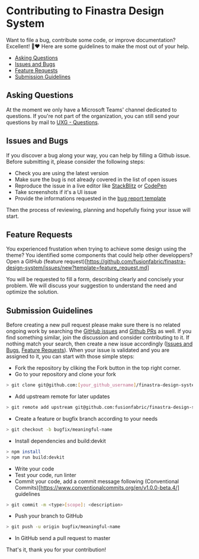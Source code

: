 # Contributing to Finastra Design System
Want to file a bug, contribute some code, or improve documentation? Excellent! 🤗❤️
Here are some guidelines to make the most out of your help.

- [Asking Questions](#questions)
- [Issues and Bugs](#issues)
- [Feature Requests](#features)
- [Submission Guidelines](#submit)

## <a name="questions"></a> Asking Questions
At the moment we only have a Microsoft Teams' channel dedicated to questions. If you're not part of the organization, you can still send your questions by mail to [UXG - Questions](206630c8.finastra.com@emea.teams.ms).

## <a name="issues"></a> Issues and Bugs
If you discover a bug along your way, you can help by filling a Github issue.
Before submitting it, please consider the following steps:

- Check you are using the latest version
- Make sure the bug is not already covered in the list of open issues
- Reproduce the issue in a live editor like [StackBlitz](https://stackblitz.com/) or [CodePen](https://codepen.io/)
- Take screenshots if it's a UI issue
- Provide the informations requested in the [bug report template](https://github.com/fusionfabric/finastra-design-system/issues/new?template=bug_report.md)

Then the process of reviewing, planning and hopefully fixing your issue will start.

## <a name="features"></a> Feature Requests
You experienced frustation when trying to achieve some design using the theme?
You identified some components that could help other developpers?
Open a GitHub (feature request)[https://github.com/fusionfabric/finastra-design-system/issues/new?template=feature_request.md]

You will be requested to fill a form, describing clearly and concisely your problem. We will discuss your suggestion to understand the need and optimize the solution.

## <a name="submit"></a> Submission Guidelines
Before creating a new pull request please make sure there is no related ongoing work by searching the [GitHub issues](https://github.com/fusionfabric/finastra-design-system/issues) and [Github PRs](https://github.com/fusionfabric/finastra-design-system/pulls) as well.
If you find something similar, join the discussion and consider contributing to it.
If nothing match your search, then create a new issue accordingly ([Issues and Bugs](#issues), [Feature Requests](#features)).
When your issue is validated and you are assigned to it, you can start with those simple steps:
- Fork the repository by cliking the Fork button in the top right corner.
- Go to your repository and clone your fork
```sh
> git clone git@github.com:[your_github_username]/finastra-design-system.git
```
- Add upstream remote for later updates
```sh
> git remote add upstream git@github.com:fusionfabric/finastra-design-system.git
```
- Create a feature or bugfix branch according to your needs
```sh
> git checkout -b bugfix/meaningful-name
```
- Install dependencies and build:devkit
```sh
> npm install
> npm run build:devkit
```
- Write your code
- Test your code, run linter
- Commit your code, add a commit message following (Conventional Commits)[https://www.conventionalcommits.org/en/v1.0.0-beta.4/] guidelines
```sh
> git commit -m <type>[scope]: <description>
```
- Push your branch to GitHub
```sh
> git push -u origin bugfix/meaningful-name
```
- In GitHub send a pull request to master

That's it, thank you for your contribution!